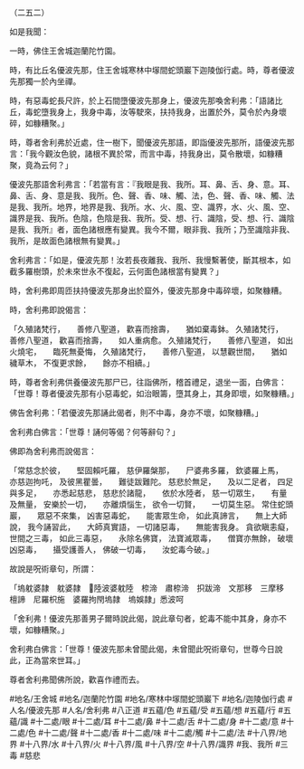（二五二）

如是我聞：

一時，佛住王舍城迦蘭陀竹園。

時，有比丘名優波先那，住王舍城寒林中塜間蛇頭巖下迦陵伽行處。時，尊者優波先那獨一於內坐禪。

時，有惡毒蛇長尺許，於上石間墮優波先那身上，優波先那喚舍利弗：「語諸比丘，毒蛇墮我身上，我身中毒，汝等駛來，扶持我身，出置於外，莫令於內身壞碎，如糠糟聚。」

時，尊者舍利弗於近處，住一樹下，聞優波先那語，即詣優波先那所，語優波先那言：「我今觀汝色貌，諸根不異於常，而言中毒，持我身出，莫令散壞，如糠糟聚，竟為云何？」

優波先那語舍利弗言：「若當有言：『我眼是我、我所。耳、鼻、舌、身、意。耳、鼻、舌、身、意是我、我所。色、聲、香、味、觸、法，色、聲、香、味、觸、法是我、我所。地界，地界是我、我所。水、火、風、空、識界，水、火、風、空、識界是我、我所。色陰，色陰是我、我所。受、想、行、識陰，受、想、行、識陰是我、我所』者，面色諸根應有變異。我今不爾，眼非我、我所；乃至識陰非我、我所，是故面色諸根無有變異。」

舍利弗言：「如是，優波先那！汝若長夜離我、我所、我慢繫著使，斷其根本，如截多羅樹頭，於未來世永不復起，云何面色諸根當有變異？」

時，舍利弗即周匝扶持優波先那身出於窟外，優波先那身中毒碎壞，如聚糠糟。

時，舍利弗即說偈言：

「久殖諸梵行，　　善修八聖道，
歡喜而捨壽，　　猶如棄毒鉢。
久殖諸梵行，　　善修八聖道，
歡喜而捨壽，　　如人重病愈。
久殖諸梵行，　　善修八聖道，
如出火燒宅，　　臨死無憂悔，
久殖諸梵行，　　善修八聖道，
以慧觀世間，　　猶如穢草木，
不復更求餘，　　餘亦不相續。」

時，尊者舍利弗供養優波先那尸已，往詣佛所，稽首禮足，退坐一面，白佛言：「世尊！尊者優波先那有小惡毒蛇，如治眼籌，墮其身上，其身即壞，如聚糠糟。」

佛告舍利弗：「若優波先那誦此偈者，則不中毒，身亦不壞，如聚糠糟。」

舍利弗白佛言：「世尊！誦何等偈？何等辭句？」

佛即為舍利弗而說偈言：

「常慈念於彼，　　堅固賴吒羅，
慈伊羅槃那，　　尸婆弗多羅，
欽婆羅上馬，　　亦慈迦拘吒，
及彼黑瞿曇，　　難徒跋難陀。
慈悲於無足，　　及以二足者，
四足與多足，　　亦悉起慈悲，
慈悲於諸龍，　　依於水陸者，
慈一切眾生，　　有量及無量，
安樂於一切，　　亦離煩惱生，
欲令一切賢，　　一切莫生惡。
常住蛇頭巖，　　眾惡不來集，
凶害惡毒蛇，　　能害眾生命，
如此真諦言，　　無上大師說，
我今誦習此，　　大師真實語，
一切諸惡毒，　　無能害我身。
貪欲瞋恚癡，　　世間之三毒，
如此三毒惡，　　永除名佛寶，
法寶滅眾毒，　　僧寶亦無餘，
破壞凶惡毒，　　攝受護善人，
佛破一切毒，　　汝蛇毒今破。」

故說是呪術章句，所謂：

「塢躭婆隷　躭婆隷　𮎃陸波婆躭陸　㮈渧　肅㮈渧　抧跋渧　文那移　三摩移　檀諦　尼羅枳施　婆羅拘閇塢隷　塢娛隷」悉波呵

「舍利弗！優波先那善男子爾時說此偈，說此章句者，蛇毒不能中其身，身亦不壞，如糠糟聚。」

舍利弗白佛言：「世尊！優波先那未曾聞此偈，未曾聞此呪術章句，世尊今日說此，正為當來世耳。」

尊者舍利弗聞佛所說，歡喜作禮而去。

#地名/王舍城
#地名/迦蘭陀竹園
#地名/寒林中塜間蛇頭巖下
#地名/迦陵伽行處
#人名/優波先那
#人名/舍利弗
#八正道
#五蘊/色
#五蘊/受
#五蘊/想
#五蘊/行
#五蘊/識
#十二處/眼
#十二處/耳
#十二處/鼻
#十二處/舌
#十二處/身
#十二處/意
#十二處/色
#十二處/聲
#十二處/香
#十二處/味
#十二處/觸
#十二處/法
#十八界/地界
#十八界/水
#十八界/火
#十八界/風
#十八界/空
#十八界/識界
#我、我所
#三毒
#慈悲
